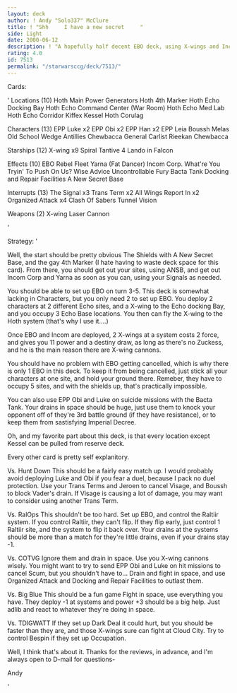 ```yaml
---
layout: deck
author: ! Andy "Solo337" McClure
title: ! "Shh     I have a new secret     "
side: Light
date: 2000-06-12
description: ! "A hopefully half decent EBO deck, using X-wings and Incom Corp, combined with EBO, to get 1 deploy, 4 power, 2 ability X-wings."
rating: 4.0
id: 7513
permalink: "/starwarsccg/deck/7513/"
---
```

Cards: 

'
Locations (10)
Hoth Main Power Generators
Hoth 4th Marker
Hoth Echo Docking Bay
Hoth Echo Command Center (War Room)
Hoth Echo Med Lab
Hoth Echo Corridor
Kiffex
Kessel
Hoth
Corulag

Characters (13)
EPP Luke x2
EPP Obi x2
EPP Han x2
EPP Leia
Boussh
Melas
Old School Wedge Antillies
Chewbacca
General Carlist Rieekan
Chewbacca

Starships (12)
X-wing x9
Spiral
Tantive 4
Lando in Falcon

Effects (10)
EBO
Rebel Fleet
Yarna (Fat Dancer)
Incom Corp.
What're You Tryin' To Push On Us?
Wise Advice
Uncontrollable Fury
Bacta Tank
Docking and Repair Facilities
A New Secret Base

Interrupts (13)
The Signal x3
Trans Term x2
All Wings Report In x2
Organized Attack x4
Clash Of Sabers
Tunnel Vision

Weapons (2)
X-wing Laser Cannon


'

Strategy: '


Well, the start should be pretty obvious The Shields with A New Secret Base, and the gay 4th Marker (I hate having to waste deck space for this card). From there, you should get out your sites, using ANSB, and get out Incom Corp and Yarna as soon as you can, using your Signals as needed.

You should be able to set up EBO on turn 3-5. This deck is somewhat lacking in Characters, but you only need 2 to set up EBO. You deploy 2 characters at 2 different Echo sites, and a X-wing to the Echo docking Bay, and you occupy 3 Echo Base locations. You then can fly the X-wing to the Hoth system (that's why I use it....)

Once EBO and Incom are deployed, 2 X-wings at a system costs 2 force, and gives you 11 power and a destiny draw, as long as there's no Zuckess, and he is the main reason there are X-wing cannons.

You should have no problem with EBO getting cancelled, which is why there is only 1 EBO in this deck. To keep it from being cancelled, just stick all your characters at one site, and hold your ground there. Remeber, they have to occupy 5 sites, and with the shields up, that's practically impossible.

You can also use EPP Obi and Luke on suicide missions with the Bacta Tank. Your drains in space should be huge, just use them to knock your opponent off of they're 3rd battle ground (if they have resistance), or to keep them from sastisfying Imperial Decree.

Oh, and my favorite part about this deck, is that every location except Kessel can be pulled from reserve deck.

Every other card is pretty self explanitory.

Vs. Hunt Down
This should be a fairly easy match up. I would probably avoid deploying Luke and Obi if you fear a duel, because I pack no duel protection. Use your Trans Terms and Jeroen to cancel Visage, and Boussh to block Vader's drain. If Visage is causing a lot of damage, you may want to consider using another Trans Term.

Vs. RalOps
This shouldn't be too hard. Set up EBO, and control the Raltiir system. If you control Raltiir, they can't flip. If they flip early, just control 1 Raltiir site, and the system to flip it back over. Your drains at the systems should be more than a match for they're little drains, even if your drains stay -1.

Vs. COTVG
Ignore them and drain in space. Use you X-wing cannons wisely. You might want to try to send EPP Obi and Luke on hit missions to cancel Scum, but you shouldn't have to... Drain and fight in space, and use Organized Attack and Docking and Repair Facilities to outlast them.

Vs. Big Blue
This should be a fun game Fight in space, use everything you have. They deploy -1 at systems and power +3 should be a big help. Just adlib and react to whatever they're doing in space.

Vs. TDIGWATT
If they set up Dark Deal it could hurt, but you should be faster than they are, and those X-wings sure can fight at Cloud City. Try to control Bespin if they set up Occupation.


Well, I think that's about it. Thanks for the reviews, in advance, and I'm always open to D-mail for questions-

Andy



'

